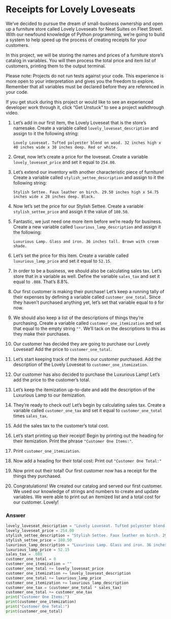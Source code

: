 # Receipts for Lovely Loveseats

We’ve decided to pursue the dream of small-business ownership and open up a furniture store called Lovely Loveseats for Neat Suites on Fleet Street. With our newfound knowledge of Python programming, we’re going to build a system to help speed up the process of creating receipts for your customers.

In this project, we will be storing the names and prices of a furniture store’s catalog in variables. You will then process the total price and item list of customers, printing them to the output terminal.

Please note: Projects do not run tests against your code. This experience is more open to your interpretation and gives you the freedom to explore. Remember that all variables must be declared before they are referenced in your code.

If you get stuck during this project or would like to see an experienced developer work through it, click “Get Unstuck“ to see a project walkthrough video.

1. Let’s add in our first item, the Lovely Loveseat that is the store’s namesake. Create a variable called `lovely_loveseat_description` and assign to it the following string:

    ```
    Lovely Loveseat. Tufted polyester blend on wood. 32 inches high x 40 inches wide x 30 inches deep. Red or white.
    ```

2. Great, now let’s create a price for the loveseat. Create a variable `lovely_loveseat_price` and set it equal to `254.00`.

3. Let’s extend our inventory with another characteristic piece of furniture! Create a variable called `stylish_settee_description` and assign to it the following string:

    ```
    Stylish Settee. Faux leather on birch. 29.50 inches high x 54.75 inches wide x 28 inches deep. Black.
    ```

4. Now let’s set the price for our Stylish Settee. Create a variable `stylish_settee_price` and assign it the value of `180.50`.

5. Fantastic, we just need one more item before we’re ready for business. Create a new variable called `luxurious_lamp_description` and assign it the following:

    ```
    Luxurious Lamp. Glass and iron. 36 inches tall. Brown with cream shade.
    ```

6. Let’s set the price for this item. Create a variable called `luxurious_lamp_price` and set it equal to `52.15`.

7. In order to be a business, we should also be calculating sales tax. Let’s store that in a variable as well.
    Define the variable `sales_tax` and set it equal to `.088`. That’s 8.8%.

8. Our first customer is making their purchase! Let’s keep a running tally of their expenses by defining a variable called `customer_one_total`. Since they haven’t purchased anything yet, let’s set that variable equal to `0` for now.

9. We should also keep a list of the descriptions of things they’re purchasing. Create a variable called `customer_one_itemization` and set that equal to the empty string `""`. We’ll tack on the descriptions to this as they make their purchases.

10. Our customer has decided they are going to purchase our Lovely Loveseat! Add the price to `customer_one_total`.

11. Let’s start keeping track of the items our customer purchased. Add the description of the Lovely Loveseat to `customer_one_itemization`.

12. Our customer has also decided to purchase the Luxurious Lamp! Let’s add the price to the customer’s total.

13. Let’s keep the itemization up-to-date and add the description of the Luxurious Lamp to our itemization.

14. They’re ready to check out! Let’s begin by calculating sales tax. Create a variable called `customer_one_tax` and set it equal to `customer_one_total` times `sales_tax`.

15. Add the sales tax to the customer’s total cost.

16. Let’s start printing up their receipt! Begin by printing out the heading for their itemization. Print the phrase `"Customer One Items:"`.

17. Print `customer_one_itemization`.

18. Now add a heading for their total cost: Print out `"Customer One Total:"`

19. Now print out their total! Our first customer now has a receipt for the things they purchased.

20. Congratulations! We created our catalog and served our first customer. We used our knowledge of strings and numbers to create and update variables. We were able to print out an itemized list and a total cost for our customer. Lovely!

### Answer

```py
lovely_loveseat_description = "Lovely Loveseat. Tufted polyester blend on wood. 32 inches high x 40 inches wide x 30 inches deep. Red or white."
lovely_loveseat_price = 254.00
stylish_settee_description = "Stylish Settee. Faux leather on birch. 29.50 inches high x 54.75 inches wide x 28 inches deep. Black."
stylish_settee_price = 180.50
luxurious_lamp_description = "Luxurious Lamp. Glass and iron. 36 inches tall. Brown with cream shade."
luxurious_lamp_price = 52.15
sales_tax = .088
customer_one_total = 0
customer_one_itemization = ""
customer_one_total += lovely_loveseat_price
customer_one_itemization += lovely_loveseat_description
customer_one_total += luxurious_lamp_price
customer_one_itemization += luxurious_lamp_description
customer_one_tax = (customer_one_total * sales_tax)
customer_one_total += customer_one_tax
print("Customer One Items:")
print(customer_one_itemization)
print("Customer One Total:")
print(customer_one_total)
```